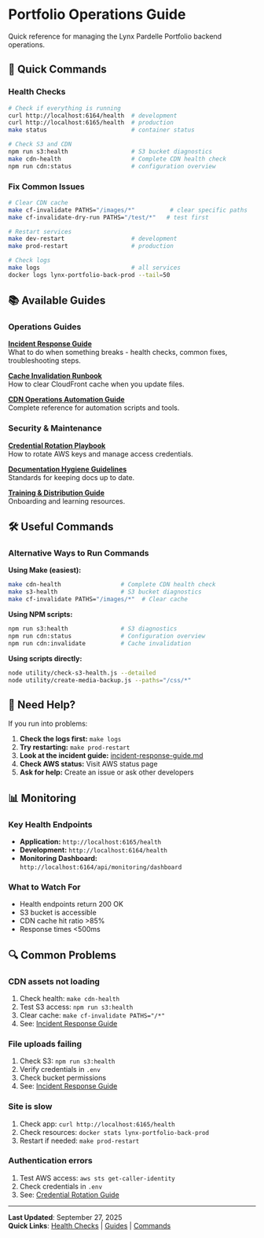 # Portfolio Operations Guide

Quick reference for managing the Lynx Pardelle Portfolio backend operations.

## 🚀 Quick Commands

### Health Checks
```bash
# Check if everything is running
curl http://localhost:6164/health  # development
curl http://localhost:6165/health  # production
make status                        # container status

# Check S3 and CDN
npm run s3:health                  # S3 bucket diagnostics
make cdn-health                    # Complete CDN health check
npm run cdn:status                 # configuration overview
```

### Fix Common Issues
```bash
# Clear CDN cache
make cf-invalidate PATHS="/images/*"          # clear specific paths
make cf-invalidate-dry-run PATHS="/test/*"   # test first

# Restart services
make dev-restart                   # development
make prod-restart                  # production

# Check logs
make logs                          # all services
docker logs lynx-portfolio-back-prod --tail=50
```

## 📚 Available Guides

### Operations Guides

**[Incident Response Guide](incident-response-guide.md)**  
What to do when something breaks - health checks, common fixes, troubleshooting steps.

**[Cache Invalidation Runbook](cache-invalidation-runbook.md)**  
How to clear CloudFront cache when you update files.

**[CDN Operations Automation Guide](cdn-operations-automation.md)**  
Complete reference for automation scripts and tools.

### Security & Maintenance

**[Credential Rotation Playbook](credential-rotation-playbook.md)**  
How to rotate AWS keys and manage access credentials.

**[Documentation Hygiene Guidelines](documentation-hygiene-guidelines.md)**  
Standards for keeping docs up to date.

**[Training & Distribution Guide](training-distribution-guide.md)**  
Onboarding and learning resources.

## 🛠 Useful Commands

### Alternative Ways to Run Commands

**Using Make (easiest):**
```bash
make cdn-health                 # Complete CDN health check
make s3-health                  # S3 bucket diagnostics
make cf-invalidate PATHS="/images/*"  # Clear cache
```

**Using NPM scripts:**
```bash
npm run s3:health               # S3 diagnostics
npm run cdn:status              # Configuration overview  
npm run cdn:invalidate          # Cache invalidation
```

**Using scripts directly:**
```bash
node utility/check-s3-health.js --detailed
node utility/create-media-backup.js --paths="/css/*"
```

## 🚨 Need Help?

If you run into problems:

1. **Check the logs first:** `make logs`
2. **Try restarting:** `make prod-restart`
3. **Look at the incident guide:** [incident-response-guide.md](incident-response-guide.md)
4. **Check AWS status:** Visit AWS status page
5. **Ask for help:** Create an issue or ask other developers

## 📊 Monitoring

### Key Health Endpoints

- **Application:** `http://localhost:6165/health`
- **Development:** `http://localhost:6164/health`
- **Monitoring Dashboard:** `http://localhost:6164/api/monitoring/dashboard`

### What to Watch For

- Health endpoints return 200 OK
- S3 bucket is accessible
- CDN cache hit ratio >85%
- Response times <500ms

## 🔍 Common Problems

### CDN assets not loading
1. Check health: `make cdn-health`
2. Test S3 access: `npm run s3:health`
3. Clear cache: `make cf-invalidate PATHS="/*"`
4. See: [Incident Response Guide](incident-response-guide.md)

### File uploads failing
1. Check S3: `npm run s3:health`
2. Verify credentials in `.env`
3. Check bucket permissions
4. See: [Incident Response Guide](incident-response-guide.md)

### Site is slow
1. Check app: `curl http://localhost:6165/health`
2. Check resources: `docker stats lynx-portfolio-back-prod`
3. Restart if needed: `make prod-restart`

### Authentication errors
1. Test AWS access: `aws sts get-caller-identity`
2. Check credentials in `.env`
3. See: [Credential Rotation Guide](credential-rotation-playbook.md)

---

**Last Updated**: September 27, 2025  
**Quick Links**: [Health Checks](#-quick-commands) | [Guides](#-available-guides) | [Commands](#-useful-commands)